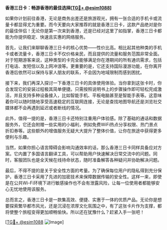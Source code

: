 **香港三日卡：畅游香港的最佳选择[[TG💪+ @esim1088](https://t.me/s/esim1088)]**

如果你计划前往香港，无论是商务出差还是旅游观光，拥有一张合适的手机卡或流量卡都显得尤为重要。而今天要向大家推荐的就是香港三日卡，这款产品绝对是你的最佳伴侣！无论你是第一次来到香港，还是已经对这里了如指掌，香港三日卡都能为你提供稳定、快速且实惠的网络服务。

首先，让我们来聊聊香港三日卡的核心优势——性价比高。相比起其他种类的手机卡或者流量卡，香港三日卡不仅价格亲民，而且提供的流量和服务范围非常全面。对于短期游客来说，这种类型的卡完全能够满足你在港期间的所有通讯需求，包括打电话、发短信以及上网冲浪等。更重要的是，它还支持国际漫游功能，在你离开香港后依然可以保持与家人朋友的联系，不会因为地域限制而感到困扰。

接下来，我们再深入探讨一下香港三日卡的具体使用体验。当你拿到这张卡时，你会发现它的安装过程极其简单便捷。只需按照说明书上的步骤操作即可轻松完成激活，并且支持多种设备接入，比如智能手机、平板电脑甚至是智能手表等。这意味着你可以随时随地享受高速稳定的互联网连接，无论是查找地图导航还是浏览社交媒体都不会再遇到延迟或者断线的情况。

此外，值得一提的是，香港三日卡还特别注重用户体验感。除了基础的通话和数据服务外，它还会附赠一些实用的小福利，例如免费WiFi热点分享权限、热门景点折扣券等。这些额外的增值服务无疑大大提升了整体价值，让你在旅途中获得更多便利与乐趣。

当然，如果你担心语言障碍会影响沟通效率的话，那么香港三日卡同样具备应对方案。它内置了多国语言翻译工具，可以帮助用户快速解决日常交流中的问题。同时，客服团队也是全天候在线待命状态，随时准备解答各种疑问并协助解决问题。

最后，不得不提的是关于安全性方面的考量。为了确保每位用户的隐私得到充分保护，香港三日卡采用了先进的加密技术来保障数据传输的安全性。这样一来，即使是在公共Wi-Fi环境下进行敏感操作也不会有泄露风险，让每一位使用者都能够安心无忧地使用该服务。

总而言之，香港三日卡是一款集高效、便捷、实惠于一体的优质产品。无论你是想要探索繁华都市风光，还是沉浸在浓厚文化氛围之中，有了这张卡片作为支撑，都将使整个旅程变得更加顺畅愉快。所以还在犹豫什么？赶紧入手一张吧！

[[TG💪+ @esim1088](https://t.me/s/esim1088) ![Image](https://i.postimg.cc/4NQfJmqS/Snipaste-2025-05-13-00-14-12.png)]